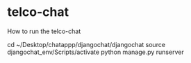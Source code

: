 # telco-chat
How to run the telco-chat

cd  ~/Desktop/chatappp/djangochat/djangochat
source djangochat_env/Scripts/activate
python manage.py runserver
